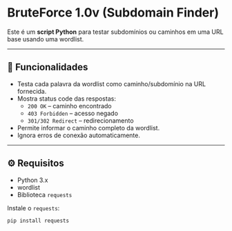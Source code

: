 # BruteForce 1.0v (Subdomain Finder)

Este é um **script Python** para testar subdomínios ou caminhos em uma URL base usando uma wordlist.

---

## 📌 Funcionalidades

- Testa cada palavra da wordlist como caminho/subdomínio na URL fornecida.
- Mostra status code das respostas:
  - `200 OK` – caminho encontrado
  - `403 Forbidden` – acesso negado
  - `301/302 Redirect` – redirecionamento
- Permite informar o caminho completo da wordlist.
- Ignora erros de conexão automaticamente.

---

## ⚙️ Requisitos

- Python 3.x
- wordlist
- Biblioteca `requests`

Instale o `requests`:

```bash
pip install requests

